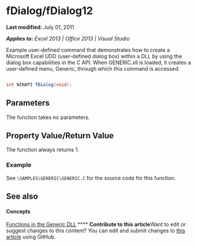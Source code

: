 
# fDialog/fDialog12

 **Last modified:** July 01, 2011

 _**Applies to:** Excel 2013 | Office 2013 | Visual Studio_

Example user-defined command that demonstrates how to create a Microsoft Excel UDD (user-defined dialog box) within a DLL by using the dialog box capabilities in the C API. When GENERIC.xll is loaded, it creates a user-defined menu, Generic, through which this command is accessed.


```C#

int WINAPI fDialog(void);
```


## Parameters

The function takes no parameters.


## Property Value/Return Value

The function always returns 1.


### Example

See  `\SAMPLES\GENERIC\GENERIC.C` for the source code for this function.


## See also


#### Concepts


 [Functions in the Generic DLL](80ce2247-d69d-45b0-b5e2-4ff0d7078a2c.md)
****   **Contribute to this article**Want to edit or suggest changes to this content? You can edit and submit changes to  [this article](https://github.com/jhershey00/VBA_Excel_Test/OpenXMLCon/articles/a9a47408-07d1-4a00-9596-abc48b12392f.md) using GitHub.

